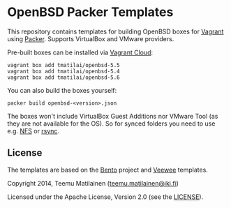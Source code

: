 # OpenBSD Packer Templates

This repository contains templates for building OpenBSD boxes for
[Vagrant](http://www.vagrantup.com) using [Packer](http://packer.io).
Supports VirtualBox and VMware providers.

Pre-built boxes can be installed via [Vagrant Cloud](https://vagrantcloud.com/search?q=tmatilai%2Fopenbsd):
```
vagrant box add tmatilai/openbsd-5.5
vagrant box add tmatilai/openbsd-5.4
vagrant box add tmatilai/openbsd-5.6
```

You can also build the boxes yourself:
```
packer build openbsd-<version>.json
```

The boxes won't include VirtualBox Guest Additions nor VMware Tool
(as they are not available for the OS). So for synced folders you need to use
e.g. [NFS](https://docs.vagrantup.com/v2/synced-folders/nfs) or
[rsync](https://docs.vagrantup.com/v2/synced-folders/rsync).

## License

The templates are based on the [Bento](https://github.com/opscode/bento)
project and [Veewee](https://github.com/jedi4ever/veewee) templates.

Copyright 2014, Teemu Matilainen (<teemu.matilainen@iki.fi>)

Licensed under the Apache License, Version 2.0 (see the [LICENSE](LICENSE)).
